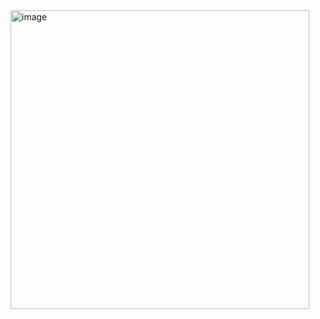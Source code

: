 <img width="478" alt="image" src="https://github.com/user-attachments/assets/a9195036-835b-40be-a81f-64fb5a01834b">
